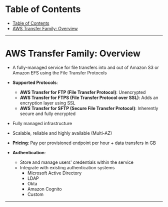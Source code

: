 # Table of Contents

- [Table of Contents](#table-of-contents)
- [AWS Transfer Family: Overview](#aws-transfer-family-overview)

---

# AWS Transfer Family: Overview

- A fully-managed service for file transfers into and out of Amazon S3 or Amazon EFS using the File Transfer Protocols

- **Supported Protocols**:

  - **AWS Transfer for FTP (File Transfer Protocol)**: Unencrypted
  - **AWS Transfer for FTPS (File Transfer Protocol over SSL)**: Adds an encryption layer using SSL
  - **AWS Transfer for SFTP (Secure File Transfer Protocol)**: Inherently secure and fully encrypted

- Fully managed infrastructure
- Scalable, reliable and highly available (Multi-AZ)

- **Pricing**: Pay per provisioned endpoint per hour + data transfers in GB

- **Authentication**:
  - Store and manage users' credentials within the service
  - Integrate with existing authentication systems
    - Microsoft Active Directory
    - LDAP
    - Okta
    - Amazon Cognito
    - Custom

---
